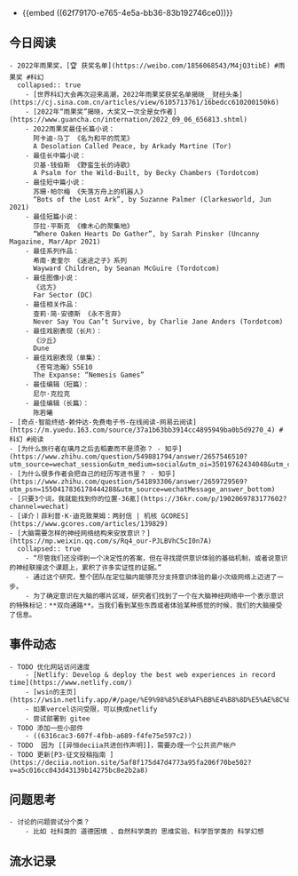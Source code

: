 - {{embed ((62f79170-e765-4e5a-bb36-83b192746ce0))}}
## 今日阅读
	- 2022年雨果奖，[🏆 获奖名单](https://weibo.com/1856068543/M4jQ3tibE) #雨果奖 #科幻
	  collapsed:: true
		- [世界科幻大会再次迎来高潮，2022年雨果奖获奖名单揭晓__财经头条](https://cj.sina.com.cn/articles/view/6105713761/16bedcc610200150k6)
		- [2022年“雨果奖”揭晓，大奖又一次全是女作者](https://www.guancha.cn/internation/2022_09_06_656813.shtml)
		- 2022雨果奖最佳长篇小说：
		  阿卡迪·马丁 《名为和平的荒芜》
		  A Desolation Called Peace, by Arkady Martine (Tor)
		- 最佳长中篇小说：
		  贝基·钱伯斯 《野蛮生长的诗歌》
		  A Psalm for the Wild-Built, by Becky Chambers (Tordotcom)
		- 最佳短中篇小说：
		  苏珊·帕尔梅 《失落方舟上的机器人》
		  “Bots of the Lost Ark”, by Suzanne Palmer (Clarkesworld, Jun 2021)
		- 最佳短篇小说：
		  莎拉·平斯克 《橡木心的聚集地》
		  “Where Oaken Hearts Do Gather”, by Sarah Pinsker (Uncanny Magazine, Mar/Apr 2021)
		- 最佳系列作品：
		  希南·麦奎尔 《迷途之子》系列 
		  Wayward Children, by Seanan McGuire (Tordotcom)
		- 最佳图像小说：
		  《远方》
		  Far Sector (DC)
		- 最佳相关作品：
		  查莉·简·安德斯 《永不言弃》
		  Never Say You Can’t Survive, by Charlie Jane Anders (Tordotcom)
		- 最佳戏剧表现（长片）：
		  《沙丘》
		  Dune
		- 最佳戏剧表现（单集）：
		  《苍穹浩瀚》S5E10
		  The Expanse: “Nemesis Games”
		- 最佳编辑（短篇）：
		  尼尔·克拉克
		- 最佳编辑（长篇）：
		  陈若曦
	- [奇点·智能终结-赖仲达-免费电子书-在线阅读-网易云阅读](https://m.yuedu.163.com/source/37a1b63bb3914cc4895949ba0b5d9270_4) #科幻 #阅读
	- [为什么旅行者在璃月之后去稻妻而不是须弥？ - 知乎](https://www.zhihu.com/question/549881794/answer/2657546510?utm_source=wechat_session&utm_medium=social&utm_oi=35019762434048&utm_content=group1_Answer&utm_campaign=shareopn)
	- [为什么很多作者会把自己的经历写进书里？ - 知乎](https://www.zhihu.com/question/541893306/answer/2659729569?utm_psn=1550417836178444288&utm_source=wechatMessage_answer_bottom)
	- [只要3个词，我就能找到你的位置-36氪](https://36kr.com/p/1902069783177602?channel=wechat)
	- [译介丨菲利普·K·迪克致莱姆：两封信 | 机核 GCORES](https://www.gcores.com/articles/139829)
	- [大脑需要怎样的神经网络结构来安放意识？](https://mp.weixin.qq.com/s/Rq4_our-PJLBVhC5cI0n7A)
	  collapsed:: true
		- “尽管我们还没得到一个决定性的答案，但在寻找提供意识体验的基础机制，或者说意识的神经联接这个课题上，累积了许多实证性的证据。”
		- 通过这个研究，整个团队在定位脑内能够充分支持意识体验的最小次级网络上迈进了一步。
		- 为了确定意识在大脑的哪片区域，研究者们找到了一个在大脑神经网络中一个表示意识的特殊标记：**双向通路**。当我们看到某些东西或者体验某种感觉的时候，我们的大脑接受了信息。
## 事件动态
	- TODO 优化网站访问速度
		- [Netlify: Develop & deploy the best web experiences in record time](https://www.netlify.com/)
		- [wsin的主页](https://wsin.netlify.app/#/page/%E9%98%85%E8%AF%BB%E4%B8%8D%E5%AE%8C%E5%85%A8%E6%8C%87%E5%8D%97)
		- 如果vercel访问受限，可以换成netlify
		- 尝试部署到 gitee
	- TODO 添加一些小部件
		- ((6316cac3-607f-4fbb-a689-f4fe75e597c2))
	- TODO  因为 [[异恒deciia共进创作声明]]，需要办理一个公共资产帐户
	- TODO 更新[P3-征文投稿指南 ](https://deciia.notion.site/5af8f175d47d4773a95fa206f70be502?v=a5c016cc043d43139b14275bc8e2b2a8)
## 问题思考
	- 讨论的问题尝试分个类？
		- 比如 社科类的 道德困境 、自然科学类的 思维实验、科学哲学类的 科学幻想
## 流水记录